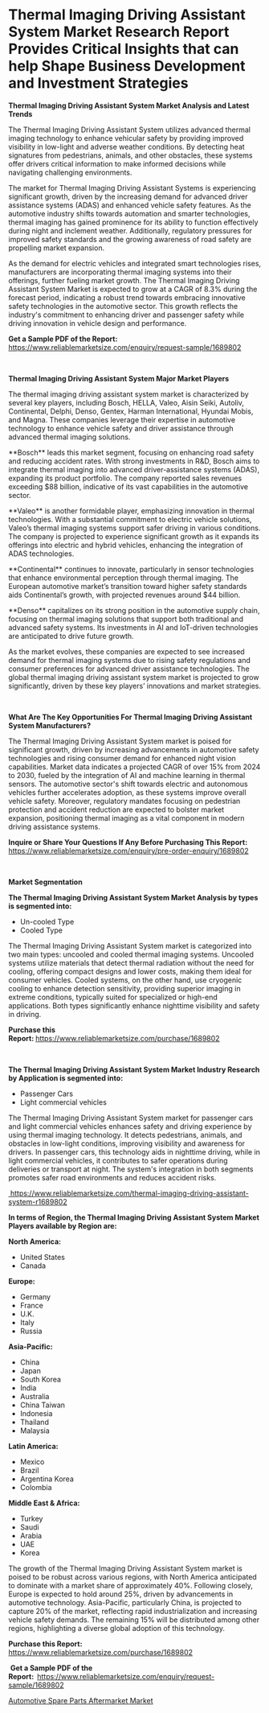 <p><h1>Thermal Imaging Driving Assistant System Market Research Report Provides Critical Insights that can help Shape Business Development and Investment Strategies</h1></p><p><strong>Thermal Imaging Driving Assistant System Market Analysis and Latest Trends</strong></p>
<p><p>The Thermal Imaging Driving Assistant System utilizes advanced thermal imaging technology to enhance vehicular safety by providing improved visibility in low-light and adverse weather conditions. By detecting heat signatures from pedestrians, animals, and other obstacles, these systems offer drivers critical information to make informed decisions while navigating challenging environments.</p><p>The market for Thermal Imaging Driving Assistant Systems is experiencing significant growth, driven by the increasing demand for advanced driver assistance systems (ADAS) and enhanced vehicle safety features. As the automotive industry shifts towards automation and smarter technologies, thermal imaging has gained prominence for its ability to function effectively during night and inclement weather. Additionally, regulatory pressures for improved safety standards and the growing awareness of road safety are propelling market expansion.</p><p>As the demand for electric vehicles and integrated smart technologies rises, manufacturers are incorporating thermal imaging systems into their offerings, further fueling market growth. The Thermal Imaging Driving Assistant System Market is expected to grow at a CAGR of 8.3% during the forecast period, indicating a robust trend towards embracing innovative safety technologies in the automotive sector. This growth reflects the industry's commitment to enhancing driver and passenger safety while driving innovation in vehicle design and performance.</p></p>
<p><strong>Get a Sample PDF of the Report:&nbsp;</strong> <a href="https://www.reliablemarketsize.com/enquiry/request-sample/1689802?utm_campaign=2005&utm_medium=2&utm_source=Github&utm_content=ia&utm_term=07012025&utm_id=thermal-imaging-driving-assistant-system">https://www.reliablemarketsize.com/enquiry/request-sample/1689802</a></p>
<p>&nbsp;</p>
<p><strong>Thermal Imaging Driving Assistant System Major Market Players</strong></p>
<p><p>The thermal imaging driving assistant system market is characterized by several key players, including Bosch, HELLA, Valeo, Aisin Seiki, Autoliv, Continental, Delphi, Denso, Gentex, Harman International, Hyundai Mobis, and Magna. These companies leverage their expertise in automotive technology to enhance vehicle safety and driver assistance through advanced thermal imaging solutions.</p><p>**Bosch** leads this market segment, focusing on enhancing road safety and reducing accident rates. With strong investments in R&D, Bosch aims to integrate thermal imaging into advanced driver-assistance systems (ADAS), expanding its product portfolio. The company reported sales revenues exceeding $88 billion, indicative of its vast capabilities in the automotive sector.</p><p>**Valeo** is another formidable player, emphasizing innovation in thermal technologies. With a substantial commitment to electric vehicle solutions, Valeo’s thermal imaging systems support safer driving in various conditions. The company is projected to experience significant growth as it expands its offerings into electric and hybrid vehicles, enhancing the integration of ADAS technologies.</p><p>**Continental** continues to innovate, particularly in sensor technologies that enhance environmental perception through thermal imaging. The European automotive market’s transition toward higher safety standards aids Continental’s growth, with projected revenues around $44 billion.</p><p>**Denso** capitalizes on its strong position in the automotive supply chain, focusing on thermal imaging solutions that support both traditional and advanced safety systems. Its investments in AI and IoT-driven technologies are anticipated to drive future growth.</p><p>As the market evolves, these companies are expected to see increased demand for thermal imaging systems due to rising safety regulations and consumer preferences for advanced driver assistance technologies. The global thermal imaging driving assistant system market is projected to grow significantly, driven by these key players’ innovations and market strategies.</p></p>
<p>&nbsp;</p>
<p><strong>What Are The Key Opportunities For Thermal Imaging Driving Assistant System Manufacturers?</strong></p>
<p><p>The Thermal Imaging Driving Assistant System market is poised for significant growth, driven by increasing advancements in automotive safety technologies and rising consumer demand for enhanced night vision capabilities. Market data indicates a projected CAGR of over 15% from 2024 to 2030, fueled by the integration of AI and machine learning in thermal sensors. The automotive sector's shift towards electric and autonomous vehicles further accelerates adoption, as these systems improve overall vehicle safety. Moreover, regulatory mandates focusing on pedestrian protection and accident reduction are expected to bolster market expansion, positioning thermal imaging as a vital component in modern driving assistance systems.</p></p>
<p><strong>Inquire or Share Your Questions If Any Before Purchasing This Report:</strong> <a href="https://www.reliablemarketsize.com/enquiry/pre-order-enquiry/1689802?utm_campaign=2005&utm_medium=2&utm_source=Github&utm_content=ia&utm_term=07012025&utm_id=thermal-imaging-driving-assistant-system">https://www.reliablemarketsize.com/enquiry/pre-order-enquiry/1689802</a></p>
<p>&nbsp;</p>
<p><strong>Market Segmentation</strong></p>
<p><strong>The Thermal Imaging Driving Assistant System Market Analysis by types is segmented into:</strong></p>
<p><ul><li>Un-cooled Type</li><li>Cooled Type</li></ul></p>
<p><p>The Thermal Imaging Driving Assistant System market is categorized into two main types: uncooled and cooled thermal imaging systems. Uncooled systems utilize materials that detect thermal radiation without the need for cooling, offering compact designs and lower costs, making them ideal for consumer vehicles. Cooled systems, on the other hand, use cryogenic cooling to enhance detection sensitivity, providing superior imaging in extreme conditions, typically suited for specialized or high-end applications. Both types significantly enhance nighttime visibility and safety in driving.</p></p>
<p><strong>Purchase this Report:&nbsp;</strong><a href="https://www.reliablemarketsize.com/purchase/1689802?utm_campaign=2005&utm_medium=2&utm_source=Github&utm_content=ia&utm_term=07012025&utm_id=thermal-imaging-driving-assistant-system">https://www.reliablemarketsize.com/purchase/1689802</a></p>
<p>&nbsp;</p>
<p><strong>The Thermal Imaging Driving Assistant System Market Industry Research by Application is segmented into:</strong></p>
<p><ul><li>Passenger Cars</li><li>Light commercial vehicles</li></ul></p>
<p><p>The Thermal Imaging Driving Assistant System market for passenger cars and light commercial vehicles enhances safety and driving experience by using thermal imaging technology. It detects pedestrians, animals, and obstacles in low-light conditions, improving visibility and awareness for drivers. In passenger cars, this technology aids in nighttime driving, while in light commercial vehicles, it contributes to safer operations during deliveries or transport at night. The system's integration in both segments promotes safer road environments and reduces accident risks.</p></p>
<p><a href="https://www.reliablemarketsize.com/thermal-imaging-driving-assistant-system-r1689802?utm_campaign=2005&utm_medium=2&utm_source=Github&utm_content=ia&utm_term=07012025&utm_id=thermal-imaging-driving-assistant-system">&nbsp;https://www.reliablemarketsize.com/thermal-imaging-driving-assistant-system-r1689802</a></p>
<p><strong>In terms of Region, the Thermal Imaging Driving Assistant System Market Players available by Region are:</strong></p>
<p>
    <p> <strong> North America: </strong>
        <ul>
            <li>United States</li>
            <li>Canada</li>
        </ul>
        </p> 
    <p> <strong> Europe: </strong>
        <ul>
            <li>Germany</li>
            <li>France</li>
            <li>U.K.</li>
            <li>Italy</li>
            <li>Russia</li>
        </ul>
        </p> 
    <p> <strong> Asia-Pacific: </strong>
        <ul>
            <li>China</li>
            <li>Japan</li>
            <li>South Korea</li>
            <li>India</li>
            <li>Australia</li>
            <li>China Taiwan</li>
            <li>Indonesia</li>
            <li>Thailand</li>
            <li>Malaysia</li>
        </ul>
        </p> 
    <p> <strong> Latin America: </strong>
        <ul>
            <li>Mexico</li>
            <li>Brazil</li>
            <li>Argentina Korea</li>
            <li>Colombia</li>
        </ul>
        </p> 
    <p> <strong> Middle East & Africa: </strong>
        <ul>
            <li>Turkey</li>
            <li>Saudi</li>
            <li>Arabia</li>
            <li>UAE</li>
            <li>Korea</li>
        </ul>
    </p>
    </p>
<p><p>The growth of the Thermal Imaging Driving Assistant System market is poised to be robust across various regions, with North America anticipated to dominate with a market share of approximately 40%. Following closely, Europe is expected to hold around 25%, driven by advancements in automotive technology. Asia-Pacific, particularly China, is projected to capture 20% of the market, reflecting rapid industrialization and increasing vehicle safety demands. The remaining 15% will be distributed among other regions, highlighting a diverse global adoption of this technology.</p></p>
<p><strong>Purchase this Report: </strong><a href="https://www.reliablemarketsize.com/purchase/1689802?utm_campaign=2005&utm_medium=2&utm_source=Github&utm_content=ia&utm_term=07012025&utm_id=thermal-imaging-driving-assistant-system">https://www.reliablemarketsize.com/purchase/1689802</a></p>
<p>&nbsp;<strong>Get a Sample PDF of the Report:&nbsp;&nbsp;</strong><a href="https://www.reliablemarketsize.com/enquiry/request-sample/1689802?utm_campaign=2005&utm_medium=2&utm_source=Github&utm_content=ia&utm_term=07012025&utm_id=thermal-imaging-driving-assistant-system">https://www.reliablemarketsize.com/enquiry/request-sample/1689802</a></p>
<p><strong></strong></p>
<p><p><a href="https://github.com/lylyparadise/Market-Research-Report-List-5/blob/main/automotive-spare-parts-aftermarket-market.md?utm_campaign=2005&utm_medium=2&utm_source=Github&utm_content=ia&utm_term=07012025&utm_id=thermal-imaging-driving-assistant-system">Automotive Spare Parts Aftermarket Market</a></p></p>